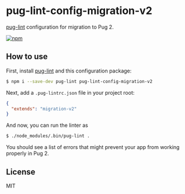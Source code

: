 # pug-lint-config-migration-v2

[pug-lint] configuration for migration to Pug 2.

[![npm](https://img.shields.io/npm/v/pug-lint-config-migration-v2.svg?maxAge=2592000)](https://www.npmjs.com/package/pug-lint-config-migration-v2)

## How to use

First, install [pug-lint] and this configuration package:

```sh
$ npm i --save-dev pug-lint pug-lint-config-migration-v2
```

Next, add a `.pug-lintrc.json` file in your project root:

```json
{
  "extends": "migration-v2"
}
```

And now, you can run the linter as

```sh
$ ./node_modules/.bin/pug-lint .
```

You should see a list of errors that might prevent your app from working properly in Pug 2.

## License

MIT

[pug-lint]: https://www.npmjs.com/package/pug-lint
